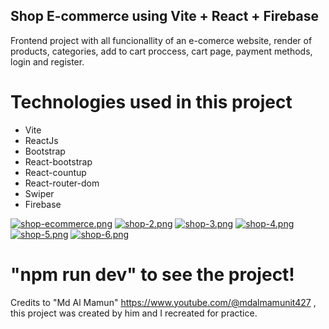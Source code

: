 ## Shop E-commerce using Vite + React + Firebase

Frontend project with all funcionallity of an e-comerce website, render of products, categories, add to cart proccess, cart page, payment methods, login and register.

# Technologies used in this project

- Vite
- ReactJs
- Bootstrap 
- React-bootstrap
- React-countup
- React-router-dom
- Swiper
- Firebase

[![shop-ecommerce.png](https://i.postimg.cc/NFXDz9QM/shop-ecommerce.png)](https://postimg.cc/xN0LkdJD)
[![shop-2.png](https://i.postimg.cc/Nf6jwnHp/shop-2.png)](https://postimg.cc/dL0Y24ny)
[![shop-3.png](https://i.postimg.cc/Dw7yfcQF/shop-3.png)](https://postimg.cc/YhywbYyy)
[![shop-4.png](https://i.postimg.cc/WpJ45zbR/shop-4.png)](https://postimg.cc/F1NmR9LG)
[![shop-5.png](https://i.postimg.cc/hvxPvy34/shop-5.png)](https://postimg.cc/m1LG6wsK)
[![shop-6.png](https://i.postimg.cc/0Qhy8RnH/shop-6.png)](https://postimg.cc/xJy2RZWK)

# "npm run dev" to see the project!

Credits to "Md Al Mamun" https://www.youtube.com/@mdalmamunit427 , this project was created by him and I recreated for practice.
